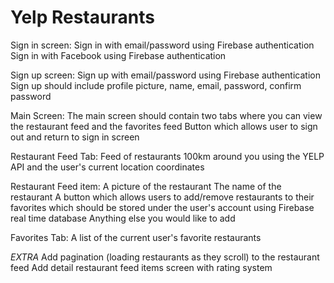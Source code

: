# Yelp Restaurants 

Sign in screen:
Sign in with email/password using Firebase authentication
Sign in with Facebook using Firebase authentication

Sign up screen:
Sign up with email/password using Firebase authentication
Sign up should include profile picture, name, email, password, confirm password

Main Screen:
The main screen should contain two tabs where you can view the restaurant feed and the favorites feed
Button which allows user to sign out and return to sign in screen

Restaurant Feed Tab:
Feed of restaurants 100km around you using the YELP API and the user's current location coordinates

Restaurant Feed item:
A picture of the restaurant
The name of the restaurant
A button which allows users to add/remove restaurants to their favorites which should be stored under the user's account using Firebase real time database
Anything else you would like to add

Favorites Tab:
A list of the current user's favorite restaurants

*EXTRA*
Add pagination (loading restaurants as they scroll) to the restaurant feed
Add detail restaurant feed items screen with rating system